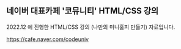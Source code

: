 네이버 대표카페 '코뮤니티'  HTML/CSS 강의
------

2022.12 에 진행한 HTML/CSS 강의 (나만의 미니홈피 만들기) 자료입니다.

https://cafe.naver.com/codeuniv
